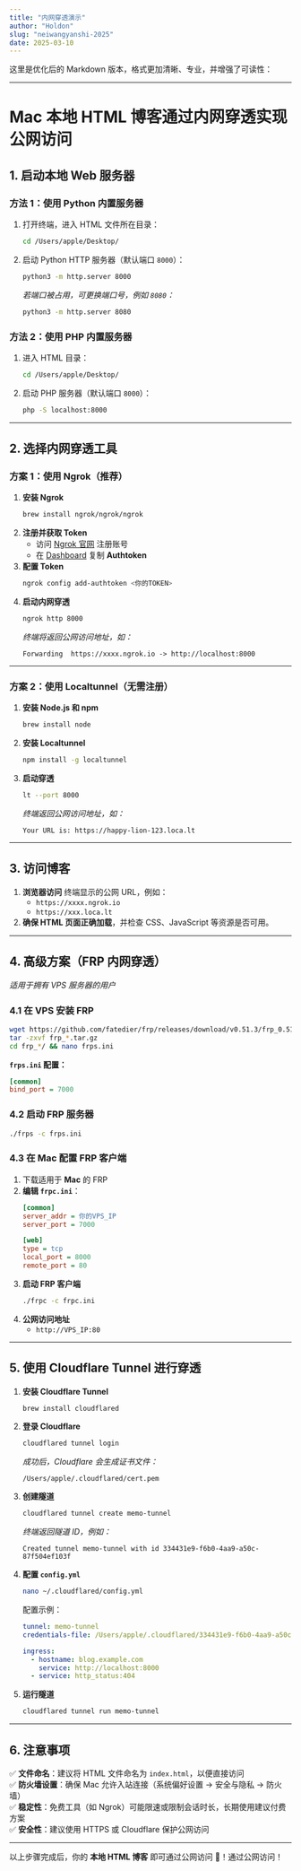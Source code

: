 ```yaml
---
title: "内网穿透演示"
author: "Holdon"
slug: "neiwangyanshi-2025"
date: 2025-03-10
---
```


这里是优化后的 Markdown 版本，格式更加清晰、专业，并增强了可读性：  

---
# **Mac 本地 HTML 博客通过内网穿透实现公网访问**
## **1. 启动本地 Web 服务器**
### **方法 1：使用 Python 内置服务器**
1. 打开终端，进入 HTML 文件所在目录：
   ```bash
   cd /Users/apple/Desktop/
   ```
2. 启动 Python HTTP 服务器（默认端口 `8000`）：
   ```bash
   python3 -m http.server 8000
   ```
   *若端口被占用，可更换端口号，例如 `8080`：*
   ```bash
   python3 -m http.server 8080
   ```

### **方法 2：使用 PHP 内置服务器**
1. 进入 HTML 目录：
   ```bash
   cd /Users/apple/Desktop/
   ```
2. 启动 PHP 服务器（默认端口 `8000`）：
   ```bash
   php -S localhost:8000
   ```

---

## **2. 选择内网穿透工具**
### **方案 1：使用 Ngrok（推荐）**
1. **安装 Ngrok**
   ```bash
   brew install ngrok/ngrok/ngrok
   ```
2. **注册并获取 Token**
   - 访问 [Ngrok 官网](https://ngrok.com/) 注册账号
   - 在 [Dashboard](https://dashboard.ngrok.com/get-started/your-authtoken) 复制 **Authtoken**
3. **配置 Token**
   ```bash
   ngrok config add-authtoken <你的TOKEN>
   ```
4. **启动内网穿透**
   ```bash
   ngrok http 8000
   ```
   *终端将返回公网访问地址，如：*  
   ```
   Forwarding  https://xxxx.ngrok.io -> http://localhost:8000
   ```

---

### **方案 2：使用 Localtunnel（无需注册）**
1. **安装 Node.js 和 npm**
   ```bash
   brew install node
   ```
2. **安装 Localtunnel**
   ```bash
   npm install -g localtunnel
   ```
3. **启动穿透**
   ```bash
   lt --port 8000
   ```
   *终端返回公网访问地址，如：*  
   ```
   Your URL is: https://happy-lion-123.loca.lt
   ```

---

## **3. 访问博客**
1. **浏览器访问** 终端显示的公网 URL，例如：
   - `https://xxxx.ngrok.io`
   - `https://xxx.loca.lt`
2. **确保 HTML 页面正确加载**，并检查 CSS、JavaScript 等资源是否可用。

---

## **4. 高级方案（FRP 内网穿透）**
*适用于拥有 VPS 服务器的用户*

### **4.1 在 VPS 安装 FRP**
```bash
wget https://github.com/fatedier/frp/releases/download/v0.51.3/frp_0.51.3_linux_amd64.tar.gz
tar -zxvf frp_*.tar.gz
cd frp_*/ && nano frps.ini
```
**`frps.ini` 配置：**
```ini
[common]
bind_port = 7000
```

### **4.2 启动 FRP 服务器**
```bash
./frps -c frps.ini
```

### **4.3 在 Mac 配置 FRP 客户端**
1. 下载适用于 **Mac** 的 FRP  
2. **编辑 `frpc.ini`**：
   ```ini
   [common]
   server_addr = 你的VPS_IP
   server_port = 7000

   [web]
   type = tcp
   local_port = 8000
   remote_port = 80
   ```
3. **启动 FRP 客户端**
   ```bash
   ./frpc -c frpc.ini
   ```
4. **公网访问地址**
   - `http://VPS_IP:80`

---

## **5. 使用 Cloudflare Tunnel 进行穿透**
1. **安装 Cloudflare Tunnel**
   ```bash
   brew install cloudflared
   ```
2. **登录 Cloudflare**
   ```bash
   cloudflared tunnel login
   ```
   *成功后，Cloudflare 会生成证书文件：*
   ```
   /Users/apple/.cloudflared/cert.pem
   ```
3. **创建隧道**
   ```bash
   cloudflared tunnel create memo-tunnel
   ```
   *终端返回隧道 ID，例如：*
   ```
   Created tunnel memo-tunnel with id 334431e9-f6b0-4aa9-a50c-87f504ef103f
   ```
4. **配置 `config.yml`**
   ```bash
   nano ~/.cloudflared/config.yml
   ```
   配置示例：
   ```yaml
   tunnel: memo-tunnel
   credentials-file: /Users/apple/.cloudflared/334431e9-f6b0-4aa9-a50c-87f504ef103f.json

   ingress:
     - hostname: blog.example.com
       service: http://localhost:8000
     - service: http_status:404
   ```
5. **运行隧道**
   ```bash
   cloudflared tunnel run memo-tunnel
   ```

---

## **6. 注意事项**
✅ **文件命名**：建议将 HTML 文件命名为 `index.html`，以便直接访问  
✅ **防火墙设置**：确保 Mac 允许入站连接（系统偏好设置 → 安全与隐私 → 防火墙）  
✅ **稳定性**：免费工具（如 Ngrok）可能限速或限制会话时长，长期使用建议付费方案  
✅ **安全性**：建议使用 HTTPS 或 Cloudflare 保护公网访问  

---

以上步骤完成后，你的 **本地 HTML 博客** 即可通过公网访问 🎉！通过公网访问！